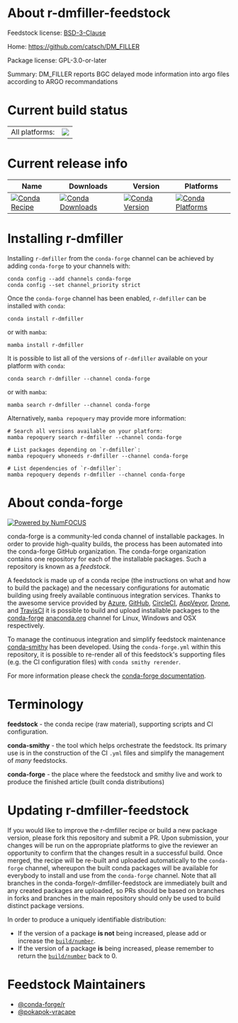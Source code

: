 About r-dmfiller-feedstock
==========================

Feedstock license: [BSD-3-Clause](https://github.com/conda-forge/r-dmfiller-feedstock/blob/main/LICENSE.txt)

Home: https://github.com/catsch/DM_FILLER

Package license: GPL-3.0-or-later

Summary: DM_FILLER reports BGC delayed mode information into argo files according to ARGO recommandations

Current build status
====================


<table><tr><td>All platforms:</td>
    <td>
      <a href="https://dev.azure.com/conda-forge/feedstock-builds/_build/latest?definitionId=25990&branchName=main">
        <img src="https://dev.azure.com/conda-forge/feedstock-builds/_apis/build/status/r-dmfiller-feedstock?branchName=main">
      </a>
    </td>
  </tr>
</table>

Current release info
====================

| Name | Downloads | Version | Platforms |
| --- | --- | --- | --- |
| [![Conda Recipe](https://img.shields.io/badge/recipe-r--dmfiller-green.svg)](https://anaconda.org/conda-forge/r-dmfiller) | [![Conda Downloads](https://img.shields.io/conda/dn/conda-forge/r-dmfiller.svg)](https://anaconda.org/conda-forge/r-dmfiller) | [![Conda Version](https://img.shields.io/conda/vn/conda-forge/r-dmfiller.svg)](https://anaconda.org/conda-forge/r-dmfiller) | [![Conda Platforms](https://img.shields.io/conda/pn/conda-forge/r-dmfiller.svg)](https://anaconda.org/conda-forge/r-dmfiller) |

Installing r-dmfiller
=====================

Installing `r-dmfiller` from the `conda-forge` channel can be achieved by adding `conda-forge` to your channels with:

```
conda config --add channels conda-forge
conda config --set channel_priority strict
```

Once the `conda-forge` channel has been enabled, `r-dmfiller` can be installed with `conda`:

```
conda install r-dmfiller
```

or with `mamba`:

```
mamba install r-dmfiller
```

It is possible to list all of the versions of `r-dmfiller` available on your platform with `conda`:

```
conda search r-dmfiller --channel conda-forge
```

or with `mamba`:

```
mamba search r-dmfiller --channel conda-forge
```

Alternatively, `mamba repoquery` may provide more information:

```
# Search all versions available on your platform:
mamba repoquery search r-dmfiller --channel conda-forge

# List packages depending on `r-dmfiller`:
mamba repoquery whoneeds r-dmfiller --channel conda-forge

# List dependencies of `r-dmfiller`:
mamba repoquery depends r-dmfiller --channel conda-forge
```


About conda-forge
=================

[![Powered by
NumFOCUS](https://img.shields.io/badge/powered%20by-NumFOCUS-orange.svg?style=flat&colorA=E1523D&colorB=007D8A)](https://numfocus.org)

conda-forge is a community-led conda channel of installable packages.
In order to provide high-quality builds, the process has been automated into the
conda-forge GitHub organization. The conda-forge organization contains one repository
for each of the installable packages. Such a repository is known as a *feedstock*.

A feedstock is made up of a conda recipe (the instructions on what and how to build
the package) and the necessary configurations for automatic building using freely
available continuous integration services. Thanks to the awesome service provided by
[Azure](https://azure.microsoft.com/en-us/services/devops/), [GitHub](https://github.com/),
[CircleCI](https://circleci.com/), [AppVeyor](https://www.appveyor.com/),
[Drone](https://cloud.drone.io/welcome), and [TravisCI](https://travis-ci.com/)
it is possible to build and upload installable packages to the
[conda-forge](https://anaconda.org/conda-forge) [anaconda.org](https://anaconda.org/)
channel for Linux, Windows and OSX respectively.

To manage the continuous integration and simplify feedstock maintenance
[conda-smithy](https://github.com/conda-forge/conda-smithy) has been developed.
Using the ``conda-forge.yml`` within this repository, it is possible to re-render all of
this feedstock's supporting files (e.g. the CI configuration files) with ``conda smithy rerender``.

For more information please check the [conda-forge documentation](https://conda-forge.org/docs/).

Terminology
===========

**feedstock** - the conda recipe (raw material), supporting scripts and CI configuration.

**conda-smithy** - the tool which helps orchestrate the feedstock.
                   Its primary use is in the construction of the CI ``.yml`` files
                   and simplify the management of *many* feedstocks.

**conda-forge** - the place where the feedstock and smithy live and work to
                  produce the finished article (built conda distributions)


Updating r-dmfiller-feedstock
=============================

If you would like to improve the r-dmfiller recipe or build a new
package version, please fork this repository and submit a PR. Upon submission,
your changes will be run on the appropriate platforms to give the reviewer an
opportunity to confirm that the changes result in a successful build. Once
merged, the recipe will be re-built and uploaded automatically to the
`conda-forge` channel, whereupon the built conda packages will be available for
everybody to install and use from the `conda-forge` channel.
Note that all branches in the conda-forge/r-dmfiller-feedstock are
immediately built and any created packages are uploaded, so PRs should be based
on branches in forks and branches in the main repository should only be used to
build distinct package versions.

In order to produce a uniquely identifiable distribution:
 * If the version of a package **is not** being increased, please add or increase
   the [``build/number``](https://docs.conda.io/projects/conda-build/en/latest/resources/define-metadata.html#build-number-and-string).
 * If the version of a package **is** being increased, please remember to return
   the [``build/number``](https://docs.conda.io/projects/conda-build/en/latest/resources/define-metadata.html#build-number-and-string)
   back to 0.

Feedstock Maintainers
=====================

* [@conda-forge/r](https://github.com/orgs/conda-forge/teams/r/)
* [@pokapok-vracape](https://github.com/pokapok-vracape/)

